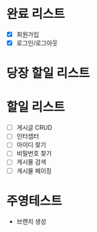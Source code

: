 # 완료 리스트
 - [x] 회원가입
 - [x] 로그인/로그아웃

# 당장 할일 리스트

# 할일 리스트
 - [ ] 게시글 CRUD
 - [ ] 인터셉터
 - [ ] 아이디 찾기
 - [ ] 비밀번호 찾기
 - [ ] 게시물 검색
 - [ ] 게시물 페이징
 
 # 주영테스트
 - 브랜치 생성